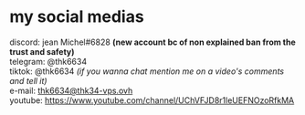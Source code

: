 # my social medias
discord: jean Michel#6828 **(new account bc of non explained ban from the trust and safety)**  
telegram: @thk6634  
tiktok: @thk6634 *(if you wanna chat mention me on a video's comments and tell it)*  
e-mail: thk6634@thk34-vps.ovh  
youtube: https://www.youtube.com/channel/UChVFJD8r1leUEFNOzoRfkMA  
